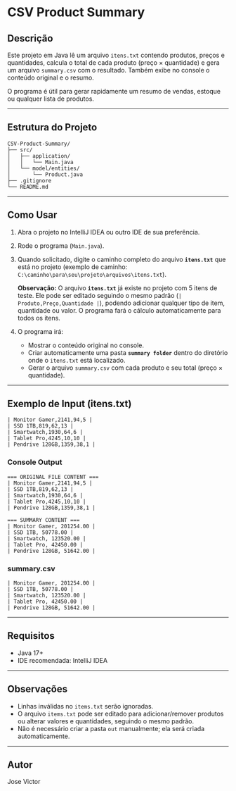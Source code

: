 # CSV Product Summary

## Descrição
Este projeto em Java lê um arquivo `itens.txt` contendo produtos, preços e quantidades, calcula o total de cada produto (preço × quantidade) e gera um arquivo `summary.csv` com o resultado. Também exibe no console o conteúdo original e o resumo.

O programa é útil para gerar rapidamente um resumo de vendas, estoque ou qualquer lista de produtos.

---

## Estrutura do Projeto
```
CSV-Product-Summary/
├── src/
│   ├── application/
│   │   └── Main.java
│   └── model/entities/
│       └── Product.java
├── .gitignore
└── README.md
```

---

## Como Usar

1. Abra o projeto no IntelliJ IDEA ou outro IDE de sua preferência.
2. Rode o programa (`Main.java`).
3. Quando solicitado, digite o caminho completo do arquivo **`itens.txt`** que está no projeto (exemplo de caminho: `C:\caminho\para\seu\projeto\arquivos\itens.txt`).

   **Observação:** O arquivo **`itens.txt`** já existe no projeto com 5 itens de teste. Ele pode ser editado seguindo o mesmo padrão (`| Produto,Preço,Quantidade |`), podendo adicionar qualquer tipo de item, quantidade ou valor. O programa fará o cálculo automaticamente para todos os itens.

4. O programa irá:
   - Mostrar o conteúdo original no console.
   - Criar automaticamente uma pasta **`summary folder`** dentro do diretório onde o `itens.txt` está localizado.
   - Gerar o arquivo `summary.csv` com cada produto e seu total (preço × quantidade).

---

## Exemplo de Input (itens.txt)
````
| Monitor Gamer,2141,94,5 |
| SSD 1TB,819,62,13 |
| Smartwatch,1930,64,6 |
| Tablet Pro,4245,10,10 |
| Pendrive 128GB,1359,38,1 |
````


### Console Output

```text
=== ORIGINAL FILE CONTENT ===
| Monitor Gamer,2141,94,5 |
| SSD 1TB,819,62,13 |
| Smartwatch,1930,64,6 |
| Tablet Pro,4245,10,10 |
| Pendrive 128GB,1359,38,1 |

=== SUMMARY CONTENT ===
| Monitor Gamer, 201254.00 |
| SSD 1TB, 50778.00 |
| Smartwatch, 123520.00 |
| Tablet Pro, 42450.00 |
| Pendrive 128GB, 51642.00 |
```
### summary.csv
````
| Monitor Gamer, 201254.00 |
| SSD 1TB, 50778.00 |
| Smartwatch, 123520.00 |
| Tablet Pro, 42450.00 |
| Pendrive 128GB, 51642.00 |
````
---

## Requisitos

- Java 17+  
- IDE recomendada: IntelliJ IDEA  

---

## Observações

- Linhas inválidas no `items.txt` serão ignoradas.  
- O arquivo `items.txt` pode ser editado para adicionar/remover produtos ou alterar valores e quantidades, seguindo o mesmo padrão.  
- Não é necessário criar a pasta `out` manualmente; ela será criada automaticamente.  

---

## Autor

Jose Victor

